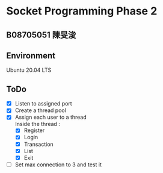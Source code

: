 # Socket Programming Phase 2
## B08705051 陳旻浚

## Environment
Ubuntu 20.04 LTS

## ToDo

- [x] Listen to assigned port
- [x] Create a thread pool
- [x] Assign each user to a thread  
    Inside the thread :
    - [x] Register
    - [x] Login
    - [x] Transaction
    - [x] List
    - [x] Exit
- [ ] Set max connection to 3 and test it